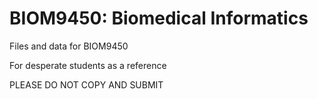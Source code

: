 # BIOM9450: Biomedical Informatics
Files and data for BIOM9450  

For desperate students as a reference  

PLEASE DO NOT COPY AND SUBMIT
